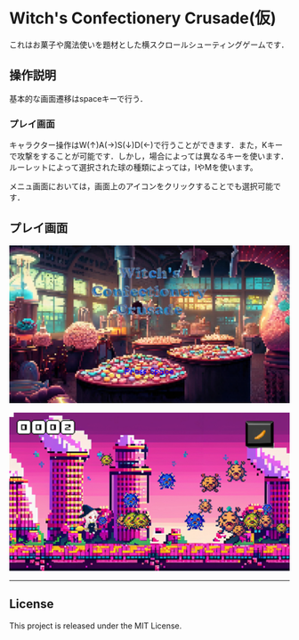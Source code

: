 # Witch's Confectionery Crusade(仮)
これはお菓子や魔法使いを題材とした横スクロールシューティングゲームです．

## 操作説明
基本的な画面遷移はspaceキーで行う．

### プレイ画面
キャラクター操作はW(↑)A(→)S(↓)D(←)で行うことができます．また，Kキーで攻撃をすることが可能です．しかし，場合によっては異なるキーを使います．ルーレットによって選択された球の種類によっては，IやMを使います。

メニュ画面においては，画面上のアイコンをクリックすることでも選択可能です．


## プレイ画面
![Screenshot of a comment on a GitHub issue showing an image, added in the Markdown, of an Octocat smiling and raising a tentacle.](readme_assets/start_menu.png)

![Screenshot of a comment on a GitHub issue showing an image, added in the Markdown, of an Octocat smiling and raising a tentacle.](readme_assets/play.png)

---

## License
This project is released under the MIT License.

